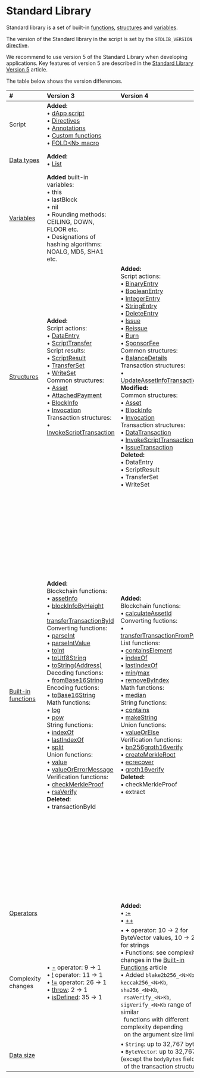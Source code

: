 # Standard Library

Standard library is a set of built-in [functions](/en/ride/functions/built-in-functions/), [structures](/en/ride/structures/) and [variables](/en/ride/variables/built-in-variables).

The version of the Standard library in the script is set by the `STDLIB_VERSION` [directive](/en/ride/script/directives).

We recommend to use version 5 of the Standard Library when developing applications. Key features of version 5 are described in the [Standard Library Version 5](/en/ride/v5/) article.

The table below shows the version differences.

| # | Version 3 | Version 4 | Version 5 |
| :--- | :--- | :--- | :--- |
| Script | **Added:**<br>• [dApp script](/en/ride/script/script-types/dapp-script)<br>• [Directives](/en/ride/script/directives)<br>• [Annotations](/en/ride/functions/annotations)<br>• [Custom functions](/en/ride/functions/)<br> • [FOLD\<N\> macro](/en/ride/fold-macro) | | **Added:**<br>• [dApp-to-dApp invocation](/en/ride/advanced/dapp-to-dapp) |
| [Data types](/en/ride/data-types/) | **Added:**<br>• [List](/en/ride/data-types/list) | | **Added:**<br>• [Any](/en/ride/data-types/any)<br>• [BigInt](/en/ride/data-types/bigint) |
| [Variables](/en/ride/variables/built-in-variables) | **Added** built-in variables:<br>• this<br>• lastBlock<br>• nil<br>• Rounding methods: CEILING, DOWN, FLOOR etc.<br>• Designations of hashing algorithms: NOALG, MD5, SHA1 etc. | | **Added** [strict variables](/en/ride/variables/) |
| [Structures](/en/ride/structures/) | **Added:**<br>Script actions:<br>• [DataEntry](/en/ride/v4/structures/script-actions/data-entry)<br>• [ScriptTransfer](/en/ride/structures/script-actions/script-transfer)<br>Script results:<br>• [ScriptResult](/en/ride/v4/structures/script-results/script-result)<br>• [TransferSet](/en/ride/v4/structures/script-results/transfer-set)<br>• [WriteSet](/en/ride/v4/structures/script-results/write-set)<br>Common structures:<br>• [Asset](/en/ride/structures/common-structures/asset)<br>• [AttachedPayment](/en/ride/structures/common-structures/attached-payment)<br>• [BlockInfo](/en/ride/structures/common-structures/block-info)<br>• [Invocation](/en/ride/structures/common-structures/invocation)<br>Transaction structures:<br>• [InvokeScriptTransaction](/en/ride/structures/transaction-structures/invoke-script-transaction) | **Added:**<br>Script actions:<br>• [BinaryEntry](/en/ride/structures/script-actions/binary-entry)<br>• [BooleanEntry](/en/ride/structures/script-actions/boolean-entry)<br>• [IntegerEntry](/en/ride/structures/script-actions/int-entry)<br>• [StringEntry](/en/ride/structures/script-actions/string-entry)<br>• [DeleteEntry](/en/ride/structures/script-actions/delete-entry)<br>• [Issue](/en/ride/structures/script-actions/issue)<br>• [Reissue](/en/ride/structures/script-actions/reissue)<br>• [Burn](/en/ride/structures/script-actions/burn)<br>• [SponsorFee](/en/ride/structures/script-actions/sponsor-fee)<br>Common structures:<br>• [BalanceDetails](/en/ride/structures/common-structures/balance-details)<br>Transaction structures:<br>• [UpdateAssetInfoTransaction](/en/ride/structures/transaction-structures/update-asset-info-transaction)<br>**Modified:**<br>Common structures:<br>• [Asset](/en/ride/structures/common-structures/asset)<br>• [BlockInfo](/en/ride/structures/common-structures/block-info)<br>• [Invocation](/en/ride/structures/common-structures/invocation)<br>Transaction structures:<br>• [DataTransaction](/en/ride/structures/transaction-structures/data-transaction)<br>• [InvokeScriptTransaction](/en/ride/structures/transaction-structures/invoke-script-transaction)<br>• [IssueTransaction](/en/ride/structures/transaction-structures/issue-transaction)<br>**Deleted:**<br>• DataEntry<br>• ScriptResult<br>• TransferSet<br>• WriteSet | **Added:**<br>Script actions:<br>• [Lease](/en/ride/structures/script-actions/lease)<br>• [LeaseCancel](/en/ride/structures/script-actions/lease-cancel)<br>**Modified:**<br>Common structures:<br>• [Invocation](/en/ride/structures/common-structures/invocation) |
| [Built-in functions](/en/ride/functions/built-in-functions/) | **Added:**<br>Blockchain functions:<br>• [assetInfo](/en/ride/functions/built-in-functions/blockchain-functions#assetinfo)<br>• [blockInfoByHeight](/en/ride/functions/built-in-functions/blockchain-functions#blockinfobyheight)<br>• [transferTransactionById](/en/ride/functions/built-in-functions/blockchain-functions#transfertransactionbyid)<br>Converting functions:<br>• [parseInt](/en/ride/functions/built-in-functions/converting-functions#parse-int)<br>• [parseIntValue](/en/ride/functions/built-in-functions/converting-functions#parse-int-value)<br>• [toInt](/en/ride/functions/built-in-functions/converting-functions#toint-bytevector-int)<br>• [toUtf8String](/en/ride/functions/built-in-functions/converting-functions#toutf8string-bytevector-string)<br>• [toString(Address)](/en/ride/functions/built-in-functions/converting-functions#tostring-address-string)<br>Decoding functions:<br>• [fromBase16String](/en/ride/functions/built-in-functions/decoding-functions#frombase16string-string-bytevector)<br>Encoding fuctions:<br>• [toBase16String](/en/ride/functions/built-in-functions/encoding-functions#to-base-16-string)<br>Math functions:<br>• [log](/en/ride/functions/built-in-functions/math-functions#log)<br>• [pow](/en/ride/functions/built-in-functions/math-functions#pow)<br>String functions:<br>• [indexOf](/en/ride/functions/built-in-functions/string-functions#indexof-string-string-int-unit)<br>• [lastIndexOf](/en/ride/functions/built-in-functions/string-functions#lastindexof-string-string-int-unit)<br>• [split](/en/ride/functions/built-in-functions/string-functions#split)<br>Union functions:<br>• [value](/en/ride/functions/built-in-functions/union-functions#value)<br>• [valueOrErrorMessage](/en/ride/functions/built-in-functions/union-functions#valueorerrormessage-t-unit-string-t)<br>Verification functions:<br>• [checkMerkleProof](/en/ride/functions/built-in-functions/verification-functions#checkmerkleproof)<br>• [rsaVerify](/en/ride/functions/built-in-functions/verification-functions#rsaverify)<br>**Deleted:**<br>• transactionById | **Added:**<br>Blockchain functions:<br>• [calculateAssetId](/en/ride/functions/built-in-functions/blockchain-functions#calculateassetid)<br>Converting fuctions:<br>• [transferTransactionFromProto](/en/ride/functions/built-in-functions/converting-functions#transfertransactionfromproto)<br>List functions:<br>• [containsElement](/en/ride/functions/built-in-functions/list-functions#containselement)<br>• [indexOf](/en/ride/functions/built-in-functions/list-functions#indexof)<br>• [lastIndexOf](/en/ride/functions/built-in-functions/list-functions#lastindexof)<br>• [min](/en/ride/functions/built-in-functions/list-functions#min)/[max](/en/ride/functions/built-in-functions/list-functions#max)<br>• [removeByIndex](/en/ride/functions/built-in-functions/list-functions#removeByIndex)<br>Math functions:<br>• [median](/en/ride/functions/built-in-functions/math-functions#median)<br>String functions:<br>• [contains](/en/ride/functions/built-in-functions/string-functions#contains-string-string-boolean)<br>• [makeString](/en/ride/functions/built-in-functions/string-functions#makestring-list-string-string-string)<br>Union functions:<br>• [valueOrElse](/en/ride/functions/built-in-functions/union-functions#valueOrElse)<br>Verification functions:<br>• [bn256groth16verify](/en/ride/functions/built-in-functions/verification-functions#bn256groth16verify)<br>• [createMerkleRoot](/en/ride/functions/built-in-functions/verification-functions#createmerkleroot)<br>• [ecrecover](/en/ride/functions/built-in-functions/verification-functions#ecrecover)<br>• [groth16verify](/en/ride/functions/built-in-functions/verification-functions#groth16verify)<br>**Deleted:**<br>• checkMerkleProof<br>• extract | **Added:**<br>dApp-to-dApp invocation function:<br>•&nbsp;[invoke](/en/ride/functions/built-in-functions/dapp-to-dapp#invoke)<br>•&nbsp;[reentrantInvoke](/en/ride/functions/built-in-functions/dapp-to-dapp#reentrantinvoke)<br>Account data storage functions:<br>•&nbsp;[getBinary(key: String): ByteVector&#124;Unit](/en/ride/functions/built-in-functions/account-data-storage-functions#getbinary-string-bytevector-unit)<br>•&nbsp;[getBinaryValue(key: String): ByteVector](/en/ride/functions/built-in-functions/account-data-storage-functions#getbinaryvalue-string-bytevector)<br>•&nbsp;[getBoolean(key: String): Boolean&#124;Unit](/en/ride/functions/built-in-functions/account-data-storage-functions#getboolean-string-boolean-unit)<br>•&nbsp;[getBooleanValue(key: String): Boolean](/en/ride/functions/built-in-functions/account-data-storage-functions#getbooleanvalue-string-boolean)<br>•&nbsp;[getInteger(key: String): Int&#124;Unit](/en/ride/functions/built-in-functions/account-data-storage-functions#getinteger-string-int-unit)<br>•&nbsp;[getIntegerValue(key: String): Int](/en/ride/functions/built-in-functions/account-data-storage-functions#getintegervalue-string-int)<br>•&nbsp;[getString(key: String): String&#124;Unit](/en/ride/functions/built-in-functions/account-data-storage-functions#getstring-string-string-unit)<br>•&nbsp;[getStringValue(key: String): String](/en/ride/functions/built-in-functions/account-data-storage-functions#getstringvalue-string-string)<br>•&nbsp;[isDataStorageUntouched](/en/ride/functions/built-in-functions/account-data-storage-functions#isdatastorageuntouched)<br>Blockchain functions:<br>•&nbsp;[calculateLeaseId](/en/ride/functions/built-in-functions/blockchain-functions#calculateleaseid)<br>•&nbsp;[scriptHash](/ru/ride/functions/built-in-functions/blockchain-functions#scripthash)<br>Converting functions:<br>•&nbsp;[parseBigInt](/en/ride/functions/built-in-functions/converting-functions#parse-bigint)<br>•&nbsp;[parseBigIntValue](/en/ride/functions/built-in-functions/converting-functions#parse-bigintvalue)<br>•&nbsp;[toBigInt(ByteVector): BigInt](/en/ride/functions/built-in-functions/converting-functions#to-bigint-bytevector)<br>•&nbsp;[toBigInt(ByteVector, Int, Int): BigInt](/en/ride/functions/built-in-functions/converting-functions#to-bigint-bytevector-int-int)<br>•&nbsp;[toBigInt(Int): BigInt](/en/ride/functions/built-in-functions/converting-functions#to-bigint-int)<br>•&nbsp;[toBytes(BigInt): ByteVector](/en/ride/functions/built-in-functions/converting-functions#to-bytes-bigint)<br>•&nbsp;[toInt(BigInt): Int](/en/ride/functions/built-in-functions/converting-functions#to-int-bigint)<br>•&nbsp;[toString(BigInt): String](/en/ride/functions/built-in-functions/converting-functions#to-string-bigint)<br>List functions:<br>•&nbsp;[max(List[BigInt]): Bigint](/en/ride/functions/built-in-functions/list-functions#maxbigint)<br>•&nbsp;[min(List[BigInt]): Bigint](/en/ride/functions/built-in-functions/list-functions#min-list-bigint-bigint)<br>Math functions:<br>•&nbsp;[fraction(Int, Int, Int, Union): Int](/en/ride/functions/built-in-functions/math-functions#fractionintround)<br>•&nbsp;[fraction(BigInt, BigInt, BigInt): BigInt](/en/ride/functions/built-in-functions/math-functions#fractionbigint)<br>•&nbsp;[fraction(BigInt, BigInt, BigInt, Union): BigInt](/en/ride/functions/built-in-functions/math-functions#fractionbigintround)<br>•&nbsp;[log(BigInt, Int, BigInt, Int, Int, Union): BigInt](/en/ride/functions/built-in-functions/math-functions#logbigint)<br>•&nbsp;[median(List[BigInt]): Bigint](/en/ride/functions/built-in-functions/math-functions#medianbigint)<br>•&nbsp;[pow(BigInt, Int, BigInt, Int, Int, Union): BigInt](/en/ride/functions/built-in-functions/math-functions#powbigint) |
| [Operators](/en/ride/operators/) | | **Added:**<br>• [:+](/en/ride/data-types/list)<br>• [++](/en/ride/data-types/list) | |
| Complexity changes | • [-](/en/ride/operators/#arithmetic-operators) operator: 9 → 1<br>• [!](/en/ride/operators/#unary-operators) operator: 11 → 1<br>• [!=](/en/ride/operators/#equality-operators) operator: 26 → 1<br>• [throw](/en/ride/functions/built-in-functions/exception-functions): 2 → 1<br>• [isDefined](/en/ride/functions/built-in-functions/union-functions#isdefined-list-t-unit-boolean): 35 → 1 | • **+** operator: 10 → 2 for ByteVector values, 10 → 20 for strings<br>• Functions: see complexity changes in the [Built-in Functions](/en/ride/functions/built-in-functions/) article<br>• Added `blake2b256_<N>Kb`, `keccak256_<N>Kb`, `sha256_<N>Kb`,<br>&nbsp;&nbsp;`rsaVerify_<N>Kb`, `sigVerify_<N>Kb` range of similar<br>&nbsp;&nbsp;functions with different complexity depending<br>&nbsp;&nbsp;on the argument size limit | • [fraction](/en/ride/functions/built-in-functions/math-functions#fractionintround): 1 → 14 |
| [Data size](/en/ride/limits/) | | • `String`: up to 32,767 bytes<br>• `ByteVector`: up to 32,767 (except the `bodyBytes` field<br>&nbsp;&nbsp;of the transaction structure) | |

<!-- br>• [Continued computations](/en/ride/advanced/continuation) -->
<!-- br>[Account data storage functions](/en/ride/functions/built-in-functions/account-data-storage-functions):<br>•&nbsp;getBinary(key: String): ByteVector&#124;Unit<br>•&nbsp;getBinaryValue(key: String): ByteVector<br>•&nbsp;getBoolean(key: String): Boolean&#124;Unit<br>•&nbsp;getBooleanValue(key: String): Boolean<br>•&nbsp;getInteger(key: String): Int&#124;Unit<br>•&nbsp;getIntegerValue(key: String): Int<br>•&nbsp;getString(key: String): String&#124;Unit<br>•&nbsp;getStringValue(key: String): String-->
